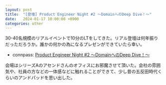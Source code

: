 ```yaml
---
layout: post
title:  "[登壇] Product Engineer Night #2 〜DomainへのDeep Dive！〜"
date:   2024-01-17 10:00:00 +0900
categories: other
---
```


30-40名規模のリアルイベントで10分のLTをしてきた。リアル登壇は何年振りだっただろうか。誰かの何かの為になるプレゼンができていたら幸い。
- connpass: [Product Engineer Night #2 〜DomainへのDeep Dive！〜](https://product-engineer.connpass.com/event/305777/)

会場はシリーズAのアセンドさんのオフィスにお邪魔させて頂いた。会社の雰囲気や、社員の方などの一体感などに触れることができて、少し昔の五反田時代くらいのアンドパッドを思い出した。
